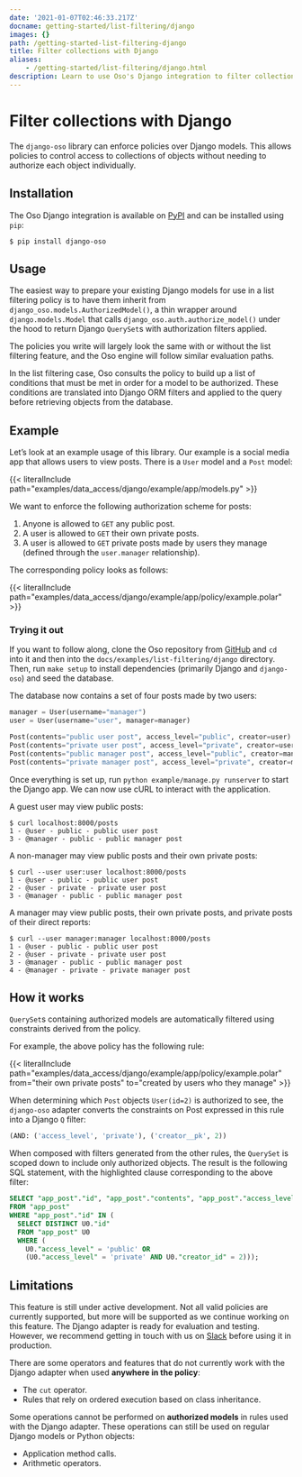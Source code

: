 ```yaml
---
date: '2021-01-07T02:46:33.217Z'
docname: getting-started/list-filtering/django
images: {}
path: /getting-started-list-filtering-django
title: Filter collections with Django
aliases:
    - /getting-started/list-filtering/django.html
description: Learn to use Oso's Django integration to filter collections of data.
---
```


# Filter collections with Django

The `django-oso` library can enforce policies over Django models. This allows
policies to control access to collections of objects without needing to
authorize each object individually.

## Installation

The Oso Django integration is available on [PyPI](https://pypi.org/project/django-oso/) and can be installed using
`pip`:

```console
$ pip install django-oso
```

## Usage

The easiest way to prepare your existing Django models for use in a list
filtering policy is to have them inherit from
`django_oso.models.AuthorizedModel()`, a thin wrapper around
`django.models.Model` that calls `django_oso.auth.authorize_model()`
under the hood to return Django `QuerySet`s with authorization filters applied.

The policies you write will largely look the same with or without the list
filtering feature, and the Oso engine will follow similar evaluation paths.

In the list filtering case, Oso consults the policy to build up a list of
conditions that must be met in order for a model to be authorized. These
conditions are translated into Django ORM filters and applied to the query
before retrieving objects from the database.

## Example

Let’s look at an example usage of this library. Our example is a social media
app that allows users to view posts. There is a `User` model and a `Post`
model:

{{< literalInclude path="examples/data_access/django/example/app/models.py" >}}

We want to enforce the following authorization scheme for posts:

1. Anyone is allowed to `GET` any public post.
2. A user is allowed to `GET` their own private posts.
3. A user is allowed to `GET` private posts made by users they manage (defined
   through the `user.manager` relationship).

The corresponding policy looks as follows:

{{< literalInclude path="examples/data_access/django/example/app/policy/example.polar" >}}

### Trying it out

If you want to follow along, clone the Oso repository from [GitHub](https://github.com/osohq/oso) and `cd`
into it and then into the `docs/examples/list-filtering/django` directory.
Then, run `make setup` to install dependencies (primarily Django and
`django-oso`) and seed the database.

The database now contains a set of four posts made by two users:

```py
manager = User(username="manager")
user = User(username="user", manager=manager)

Post(contents="public user post", access_level="public", creator=user)
Post(contents="private user post", access_level="private", creator=user)
Post(contents="public manager post", access_level="public", creator=manager)
Post(contents="private manager post", access_level="private", creator=manager)
```

Once everything is set up, run `python example/manage.py runserver` to start
the Django app. We can now use cURL to interact with the application.

A guest user may view public posts:

```console
$ curl localhost:8000/posts
1 - @user - public - public user post
3 - @manager - public - public manager post
```

A non-manager may view public posts and their own private posts:

```console
$ curl --user user:user localhost:8000/posts
1 - @user - public - public user post
2 - @user - private - private user post
3 - @manager - public - public manager post
```

A manager may view public posts, their own private posts, and private posts of
their direct reports:

```console
$ curl --user manager:manager localhost:8000/posts
1 - @user - public - public user post
2 - @user - private - private user post
3 - @manager - public - public manager post
4 - @manager - private - private manager post
```

## How it works

`QuerySet`s containing authorized models are automatically filtered using
constraints derived from the policy.

For example, the above policy has the following rule:

{{< literalInclude path="examples/data_access/django/example/app/policy/example.polar"
                   from="their own private posts"
                   to="created by users who they manage" >}}

When determining which `Post` objects `User(id=2)` is authorized to see,
the `django-oso` adapter converts the constraints on Post expressed in this
rule into a Django `Q` filter:

```py
(AND: ('access_level', 'private'), ('creator__pk', 2))
```

When composed with filters generated from the other rules, the `QuerySet` is
scoped down to include only authorized objects. The result is the following SQL
statement, with the highlighted clause corresponding to the above filter:

```sql
SELECT "app_post"."id", "app_post"."contents", "app_post"."access_level", "app_post"."creator_id"
FROM "app_post"
WHERE "app_post"."id" IN (
  SELECT DISTINCT U0."id"
  FROM "app_post" U0
  WHERE (
    U0."access_level" = 'public' OR
    (U0."access_level" = 'private' AND U0."creator_id" = 2)));
```

## Limitations

This feature is still under active development. Not all valid policies are
currently supported, but more will be supported as we continue working on this
feature. The Django adapter is ready for evaluation and testing. However, we
recommend getting in touch with us on [Slack](https://join-slack.osohq.com/) before using it in production.

There are some operators and features that do not currently work with the
Django adapter when used **anywhere in the policy**:

* The `cut` operator.
* Rules that rely on ordered execution based on class inheritance.

Some operations cannot be performed on **authorized models** in rules used with
the Django adapter. These operations can still be used on regular Django models
or Python objects:

* Application method calls.
* Arithmetic operators.
